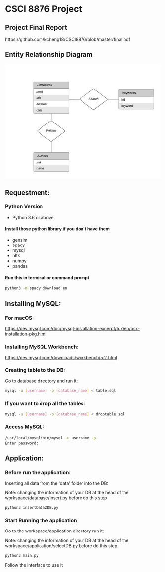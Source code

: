 # CSCI 8876 Project

## Project Final Report
https://github.com/kcheng18/CSCI8876/blob/master/final.pdf

## Entity Relationship Diagram
![Image of ERD](https://github.com/kcheng18/CSCI8876/blob/master/ERD.jpeg)

## Requestment:

### Python Version
* Python 3.6 or above

#### Install those python library if you don't have them

* gensim
* spacy
* mysql
* nltk
* numpy
* pandas

#### Run this in terminal or command prompt
```bash
python3 -m spacy download en
```

## Installing MySQL:
### For macOS: 
https://dev.mysql.com/doc/mysql-installation-excerpt/5.7/en/osx-installation-pkg.html

### Installing MySQL Workbench:
https://dev.mysql.com/downloads/workbench/5.2.html

### Creating table to the DB:
Go to database directory and run it:
```bash
mysql -u [username] -p [database_name] < table.sql
```

### If you want to drop all the tables:
```bash
mysql -u [username] -p [database_name] < droptable.sql
```

### Access MySQL:
```bash
/usr/local/mysql/bin/mysql -u username -p
Enter password:
```

## Application:

### Before run the application:
Inserting all data from the 'data' folder into the DB:

Note: changing the information of your DB at the head of the workspace/database/insert.py before do this step

```bash
python3 insertData2DB.py
```

### Start Running the application
Go to the workspace/application directory run it:

Note: changing the information of your DB at the head of the workspace/application/selectDB.py before do this step

```bash
python3 main.py
```
Follow the interface to use it